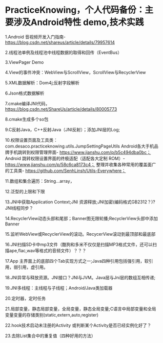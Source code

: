 # PracticeKnowing，个人代码备份：主要涉及Android特性 demo,技术实践

1.Android 音视频开发入门指南-https://blog.csdn.net/shareus/article/details/79957614

2.线程池单例及线程池中线程数据的取得和回传（EventBus）

3.ViewPager Demo

4.View的事件冲突：WebView与ScrollView，ScrollView与RecyclerView

5.XML数据解析：Dom4j;反射字段解析

6.Json格式数据解析

7.cmake编译JNI代码，https://blog.csdn.net/ShareUs/article/details/80005773

8.cmake生成多个so包

9.C反射Java，C++反射Java（JNI反射）；添加JNI层的Log;

10.权限设置页面及工具类：com.desaco.practiceknowing.utils.JumpSettingPageUtils
   Android各大手机品牌手机跳转到权限管理界面- https://www.jianshu.com/p/b5c494dba0bc；
   Android 跳转权限设置界面的终极适配（适配各大定制 ROM）- https://www.jianshu.com/p/58c6ca8173c4；
   整理并收集各种常用的覆盖面广的工具类- https://github.com/SenhLinsh/Utils-Everywhere；

11.数组和集合遍历：String...array，

12.泛型的上限和下限

13.JNI中获取Application Context;JNI 资源释放;JNI加密(编码格式GB2312？)? JNI线程同步？

14.RecyclerView动态头部和尾部；Banner图无限轮播;RecyclerView头部中添加Banner

15.监听WebView或RecyclerView的滚动。RecycerView滚动到最顶部和最底部

16.JNI扫描SD卡中mp3文件（酷狗和多米不仅仅是扫描MP3格式文件，还可以扫描ape,flac,wav等格式的音频文件）？？？

17.App 主界面上的底部四个Tab实现方式之一;Java四种引用包括强引用，软引用，弱引用，虚引用。

18.JNI异常与释放资源。JNI接口？JNI与JVM。Java层与Jni层的数组互相传递;

19.JNI多线程：主线程与子线程；Android/Java类加载器

20.定时器，定时任务

21.局部变量，静态局部变量，全局变量，静态全局变量;C语言中局部变量和全局变量变量的存储类别(static,extern,auto,register)

22.hook技术启动未注册的Activity 或判断某个Activity是否已经实例化好了？

23.去除List集合中的重复值（四种好用的方法）
















